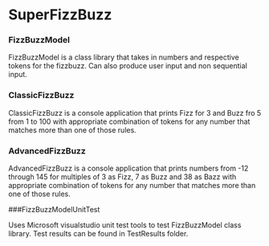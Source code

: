 # SuperFizzBuzz

### FizzBuzzModel

FizzBuzzModel is a class library that takes in numbers and respective tokens for the fizzbuzz. Can also produce user input and non sequential input.

### ClassicFizzBuzz

ClassicFizzBuzz is a console application that prints Fizz for 3 and Buzz fro 5 from 1 to 100 with appropriate combination of tokens for any number that matches more than one of those rules.

### AdvancedFizzBuzz

AdvancedFizzBuzz is a console application that prints numbers from -12 through 145 for multiples of 3 as Fizz, 7 as Buzz and 38 as Bazz with appropriate combination of tokens for any number that matches more than one of those rules.

###FizzBuzzModelUnitTest

Uses Microsoft visualstudio unit test tools to test FizzBuzzModel class library. Test results can be found in TestResults folder.
